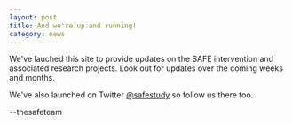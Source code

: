 ```yaml
---
layout: post
title: And we're up and running!
category: news
---
```


We've lauched this site to provide updates on the SAFE intervention  and associated research projects. Look out for updates over the coming weeks and months.

We've also launched on Twitter [@safestudy](https://twitter.com/safestudy) so follow us there too.

--thesafeteam
